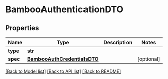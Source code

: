 # BambooAuthenticationDTO

## Properties
Name | Type | Description | Notes
------------ | ------------- | ------------- | -------------
**type** | **str** |  | 
**spec** | [**BambooAuthCredentialsDTO**](BambooAuthCredentialsDTO.md) |  | [optional] 

[[Back to Model list]](../README.md#documentation-for-models) [[Back to API list]](../README.md#documentation-for-api-endpoints) [[Back to README]](../README.md)

